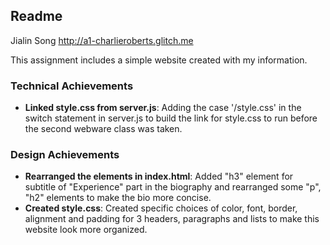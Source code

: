 Readme
---

Jialin Song
http://a1-charlieroberts.glitch.me

This assignment includes a simple website created with my information.

### Technical Achievements
- **Linked style.css from server.js**: Adding the case '/style.css' in the switch statement in server.js to build the link for style.css to run before the second webware class was taken.

### Design Achievements
- **Rearranged the elements in index.html**: Added "h3" element for subtitle of "Experience" part in the biography and rearranged some "p", "h2" elements to make the bio more concise.
- **Created style.css**: Created specific choices of color, font, border, alignment and padding for 3 headers, paragraphs and lists to make this website look more organized. 


